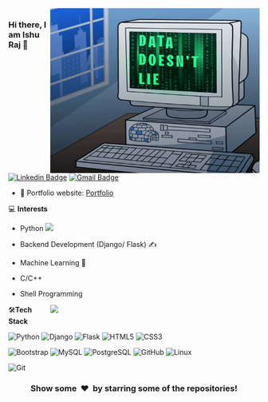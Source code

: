 <img align="right" src="https://github.com/stunner007-ir/stunner007-ir/blob/main/img.gif" alt="Coder GIF" width="420" height="330">



### Hi there, I am Ishu Raj 👋
[![Linkedin Badge](https://img.shields.io/badge/-ishuraj-blue?style=flat-square&logo=Linkedin&logoColor=white&link=https://www.linkedin.com/in/ishu-raj/)](https://www.linkedin.com/in/rajaprerak/)
[![Gmail Badge](https://img.shields.io/badge/-ishu9693raj@gmail.com-c14438?style=flat-square&logo=Gmail&logoColor=white&link=mailto:rajaprerak@gmail.com)](mailto:ishu9693raj@gmail.com) 

- 🎯 Portfolio website: [Portfolio](https://stunner007-ir.github.io/Portfolio-Ishu-Raj/)

💻 **Interests**
- Python <img src="https://media.giphy.com/media/WUlplcMpOCEmTGBtBW/giphy.gif" width="30"> 
- Backend Development (Django/ Flask) ✍️
- Machine Learning 🧐
- C/C++
- Shell Programming

    <a href="https://github.com/anuraghazra/github-readme-stats" title="Go to Source">
      <img align="right" width=420 height="auto" src="https://github-readme-stats.vercel.app/api?username=stunner007-ir&show_icons=true&theme=dark&border_color=61dafb&hide_border=true&include_all_commits=true" />
    </a>
    
🛠**Tech Stack**

![Python](https://img.shields.io/badge/-Python-000000?style=flat&logo=python)
![Django](https://img.shields.io/badge/-Django-000000?style=flat&logo=Django)
![Flask](https://img.shields.io/badge/-Flask-000000?style=flat&logo=Flask)
![HTML5](https://img.shields.io/badge/-HTML5-000000?style=flat&logo=HTML5)
![CSS3](https://img.shields.io/badge/-CSS3-000000?style=flat&logo=CSS3)

![Bootstrap](https://img.shields.io/badge/-Bootstrap-000000?style=flat&logo=bootstrap)
![MySQL](https://img.shields.io/badge/-MySQL-000000?style=flat&logo=MySQL)
![PostgreSQL](https://img.shields.io/badge/-PostgreSQL-000000?style=flat&logo=PostgreSQL)
![GitHub](https://img.shields.io/badge/-GitHub-000000?style=flat&logo=github&logoColor=FFFFFF)
![Linux](https://img.shields.io/badge/-Linux-000000?style=flat&logo=linux&logoColor=FCC624)

![Git](https://img.shields.io/badge/-Git-000000?style=flat&logo=git&logoColor=F05032)

<div align="center">
    <h3 align="center">Show some &nbsp;❤️&nbsp; by starring some of the repositories!</h3>
</div>
